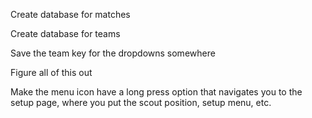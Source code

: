 Create database for matches

Create database for teams

Save the team key for the dropdowns somewhere

Figure all of this out


Make the menu icon have a long press option that navigates you to the setup page, where you put the scout position, setup menu, etc.